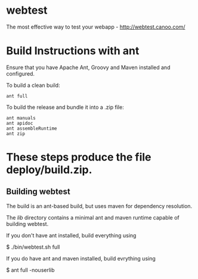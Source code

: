 webtest
=======

The most effective way to test your webapp - http://webtest.canoo.com/

Build Instructions with ant
===========================

Ensure that you have Apache Ant, Groovy and Maven installed and configured.

To build a clean build:

```
ant full
```

To build the release and bundle it into a .zip file:

```
ant manuals
ant apidoc
ant assembleRuntime
ant zip
```

These steps produce the file deploy/build.zip.
=======

Building webtest
----------------

The build is an ant-based build, but uses maven for dependency resolution.

The *lib* directory contains a minimal ant and maven runtime capable of building webtest.

If you don't have ant installed, build everything using

  $ ./bin/webtest.sh full

If you do have ant and maven installed, build evrything using

  $ ant full -nouserlib


